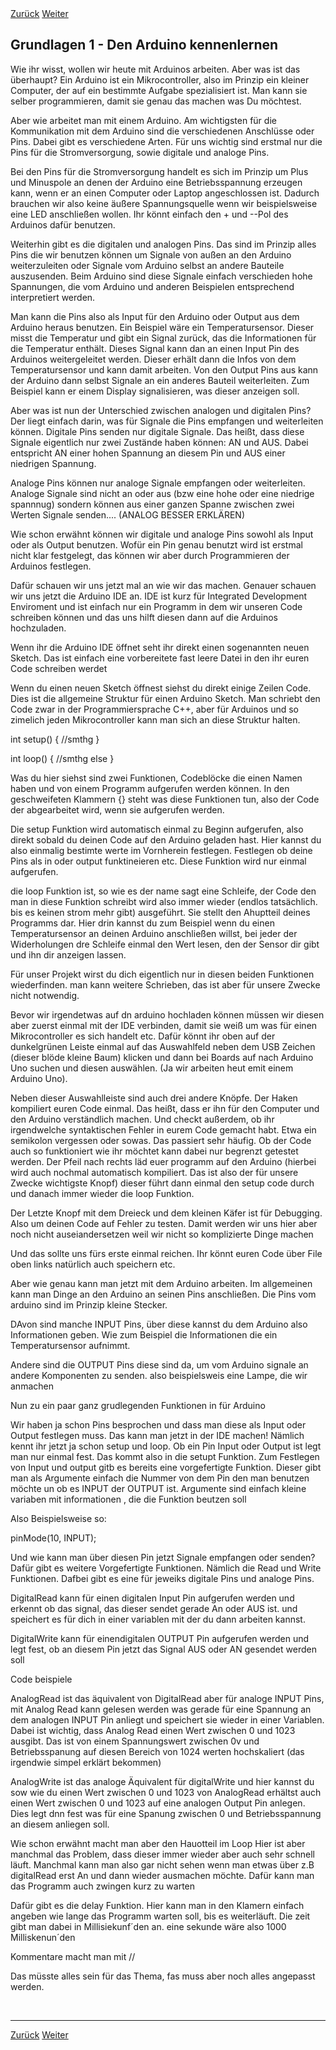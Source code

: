 <link rel="stylesheet" href="assets/css/custom.css?v=2">

<div class="nav-container">
  <a href="Sicherheit" class="button">Zurück</a>
  <a href="Grundlagen2" class="button">Weiter</a>
</div>

## Grundlagen 1 - Den Arduino kennenlernen

Wie ihr wisst, wollen wir heute mit Arduinos arbeiten. Aber was ist das überhaupt? Ein Arduino ist ein Mikrocontroller, also im Prinzip ein kleiner Computer, der auf ein bestimmte Aufgabe spezialisiert ist. Man kann sie selber programmieren, damit sie genau das machen was Du möchtest.

Aber wie arbeitet man mit einem Arduino. Am wichtigsten für die Kommunikation mit dem Arduino sind die verschiedenen Anschlüsse oder Pins.
Dabei gibt es verschiedene Arten. Für uns wichtig sind erstmal nur die Pins für die Stromversorgung, sowie digitale und analoge Pins.

Bei den Pins für die Stromversorgung handelt es sich im Prinzip um Plus und Minuspole an denen der Arduino eine Betriebsspannung erzeugen kann, wenn er an einen Computer oder Laptop angeschlossen ist. Dadurch brauchen wir also keine äußere Spannungsquelle wenn wir beispielsweise eine LED anschließen wollen. Ihr könnt einfach den + und --Pol des Arduinos dafür benutzen. 

Weiterhin gibt es die digitalen und analogen Pins. Das sind im Prinzip alles Pins die wir benutzen können um Signale von außen an den Arduino weiterzuleiten oder Signale vom Arduino selbst an andere Bauteile auszusenden. Beim Arduino sind diese Signale einfach verschieden hohe Spannungen, die vom Arduino und anderen Beispielen entsprechend interpretiert werden.


Man kann die Pins also als Input für den Arduino oder Output aus dem Arduino heraus benutzen. Ein Beispiel wäre ein Temperatursensor. Dieser misst die Temperatur und gibt ein Signal zurück, das die Informationen für die Temperatur enthält. Dieses Signal kann dan an einen Input Pin des Arduinos weitergeleitet werden. Dieser erhält dann die Infos von dem Temperatursensor und kann damit arbeiten. Von den Output Pins aus kann der Arduino dann selbst Signale an ein anderes Bauteil weiterleiten. Zum Beispiel kann er einem Display signalisieren, was dieser anzeigen soll.

Aber was ist nun der Unterschied zwischen analogen und digitalen Pins? Der liegt einfach darin, was für Signale die Pins empfangen und weiterleiten können. Digitale Pins senden nur digitale Signale. Das heißt, dass diese Signale eigentlich nur zwei Zustände haben können: AN und AUS. Dabei entspricht AN einer hohen Spannung an diesem Pin und AUS einer niedrigen Spannung.

Analoge Pins können nur analoge Signale empfangen oder weiterleiten. Analoge Signale sind nicht an oder aus (bzw eine hohe oder eine niedrige spannnug) sondern können aus einer ganzen Spanne zwischen zwei Werten Signale senden....
(ANALOG BESSER ERKLÄREN)

Wie schon erwähnt können wir digitale und analoge Pins sowohl als Input oder als Output benutzen. Wofür ein Pin genau benutzt wird ist erstmal nicht klar festgelegt, das können wir aber durch Programmieren der Arduinos festlegen.

Dafür schauen wir uns jetzt mal an wie wir das machen. Genauer schauen wir uns jetzt die Arduino IDE an. IDE ist kurz für Integrated Development Enviroment und ist einfach nur ein Programm in dem wir unseren Code schreiben können und das uns hilft diesen dann auf die Arduinos hochzuladen. 

Wenn ihr die Arduino IDE öffnet seht ihr direkt einen sogenannten neuen Sketch. Das ist einfach eine vorbereitete fast leere Datei in den ihr euren Code schreiben werdet

Wenn du einen neuen Sketch öffnest siehst du direkt einige Zeilen Code. Dies ist die allgemeine Struktur für einen Arduino Sketch. Man schriebt den Code zwar in der Programmiersprache C++, aber für Arduinos und so zimelich jeden Mikrocontroller kann man sich an diese Struktur halten. 

  int setup() {
    //smthg
  }

  int loop() {
    //smthg else
  }

Was du hier siehst sind zwei Funktionen, Codeblöcke die einen Namen haben und von einem Programm aufgerufen werden können. In den geschweifeten Klammern {} steht was diese Funktionen tun, also der Code der abgearbeitet wird, wenn sie aufgerufen werden. 


Die setup Funktion wird automatisch einmal zu Beginn aufgerufen, also direkt sobald du deinen Code auf den Arduino geladen hast. Hier kannst du also einmalig bestimte werte im Vornherein festlegen. Festlegen ob deine Pins als in oder output funktineieren etc. Diese Funktion wird nur einmal aufgerufen.

die loop Funktion ist, so wie es der name sagt eine Schleife, der Code den man in diese Funktion schreibt wird also immer wieder (endlos tatsächlich. bis es keinen strom mehr gibt) ausgeführt. Sie stellt den Ahuptteil deines Programms dar. Hier drin kannst du zum Beispiel wenn du einen Temperatursensor an deinen Arduino anschließen willst, bei jeder der Widerholungen dre Schleife einmal den Wert lesen, den der Sensor dir gibt und ihn dir anzeigen lassen.

Für unser Projekt wirst du dich eigentlich nur in diesen beiden Funktionen wiederfinden. man kann weitere Schrieben, das ist aber für unsere Zwecke nicht notwendig.


Bevor wir irgendetwas auf dn arduino hochladen können müssen wir diesen aber zuerst einmal mit der IDE verbinden, damit sie weiß um was für einen Mikrocontroller es sich handelt etc. Dafür könnt ihr oben auf der dunkelgrünen Leiste einmal auf das Auswahlfeld neben dem USB Zeichen (dieser blöde kleine Baum) klicken und dann bei Boards auf nach Arduino Uno suchen und diesen auswählen. (Ja wir arbeiten heut emit einem Arduino Uno).

Neben dieser Auswahlleiste sind auch drei andere Knöpfe. Der Haken kompiliert euren Code einmal. Das heißt, dass er ihn für den Computer und den Arduino verständlich machen. Und checkt außerdem, ob ihr irgendwelche syntaktischen Fehler in eurem Code gemacht habt. Etwa ein semikolon vergessen oder sowas. Das passiert sehr häufig. Ob der Code auch so funktioniert wie ihr möchtet kann dabei nur begrenzt getestet werden.
Der Pfeil nach rechts läd euer programm auf den Arduino (hierbei wird auch nochmal automatisch kompiliert. Das ist also der für unsere Zwecke wichtigste Knopf) dieser führt dann einmal den setup code durch und danach immer wieder die loop Funktion.

Der Letzte Knopf mit dem Dreieck und dem kleinen Käfer ist für Debugging. Also um deinen Code auf Fehler zu testen. Damit werden wir uns hier aber noch nicht auseiandersetzen weil wir nicht so komplizierte Dinge machen 

Und das sollte uns fürs erste einmal reichen. Ihr könnt euren Code über File oben links natürlich auch speichern etc.

Aber wie genau kann man jetzt mit dem Arduino arbeiten. Im allgemeinen kann man Dinge an den Arduino an seinen Pins anschließen. Die Pins vom arduino sind im Prinzip kleine Stecker. 

DAvon sind manche INPUT Pins, über diese kannst du dem Arduino also Informationen geben. Wie zum Beispiel die Informationen die ein Temperatursensor aufnimmt.

Andere sind die OUTPUT Pins diese sind da, um vom Arduino signale an andere Komponenten zu senden. also beispielsweis eine Lampe, die wir anmachen




Nun zu ein paar ganz grudlegenden Funktionen in für Arduino

Wir haben ja schon Pins besprochen und dass man diese als Input oder Output festlegen muss. Das kann man jetzt in der IDE machen! Nämlich kennt ihr jetzt ja schon setup und loop. Ob ein Pin Input oder Output ist legt man nur einmal fest. Das kommt also in die setupt Funktion. Zum Festlegen von Input und output gitb es bereits eine vorgefertigte Funktion. Dieser gibt man als Argumente einfach die Nummer von dem Pin den man benutzen möchte un ob es INPUT der OUTPUT ist. Argumente sind einfach kleine variaben mit informationen , die die Funktion beutzen soll

Also Beispielsweise so:

pinMode(10, INPUT);

Und wie kann man über diesen Pin jetzt Signale empfangen oder senden? Dafür gibt es weitere Vorgefertigte Funktionen. Nämlich die Read und Write Funktionen. Dafbei gibt es eine für jeweiks digitale Pins und analoge Pins.

DigitalRead kann für einen digitalen Input Pin aufgerufen werden und erkennt ob das signal, das dieser sendet gerade An oder AUS ist. und speichert es für dich in einer variablen mit der du dann arbeiten kannst.

DigitalWrite kann für einendigitalen  OUTPUT Pin aufgerufen werden und legt fest, ob an diesem Pin jetzt das Signal AUS oder AN gesendet werden soll

Code beispiele


AnalogRead ist das äquivalent von DigitalRead aber für analoge INPUT Pins, mit Analog Read kann gelesen werden was gerade für eine Spannung an dem analogen INPUT Pin anliegt und speichert sie wieder in einer Variablen. Dabei ist wichtig, dass Analog Read einen Wert zwischen 0 und 1023 ausgibt. Das ist von einem Spannungswert zwischen 0v und Betriebsspanung auf diesen Bereich von 1024 werten hochskaliert (das irgendwie simpel erklärt bekommen) 

AnalogWrite ist das analoge Äquivalent für digitalWrite und hier kannst du sow wie du einen Wert zwischen 0 und 1023 von AnalogRead erhältst auch einen Wert zwischen 0 und 1023 auf eine analogen Output Pin anlegen. Dies legt dnn fest was für eine Spanung zwischen 0 und Betriebsspannung an diesem anliegen soll.



Wie schon erwähnt macht man aber den Hauotteil im Loop
Hier ist aber manchmal das Problem, dass dieser immer wieder aber auch sehr schnell läuft. Manchmal kann man also gar nicht sehen wenn man etwas über z.B digitalRead erst An und dann wieder ausmachen möchte. Dafür kann man das Programm auch zwingen kurz zu warten

Dafür gibt es die delay Funktion. Hier kann man in den Klamern einfach angeben wie lange das Programm warten soll, bis es weiterläuft. Die zeit gibt man dabei in Millisiekunf´den an. eine sekunde wäre also 1000 Milliskenun´den


Kommentare macht man mit //





Das müsste alles sein für das Thema, fas muss aber noch alles angepasst werden.

<p class="spacing-1">&nbsp;</p>

---

<div class="nav-container">
  <a href="Sicherheit" class="button">Zurück</a>
  <a href="Grundlagen2" class="button">Weiter</a>
</div>
